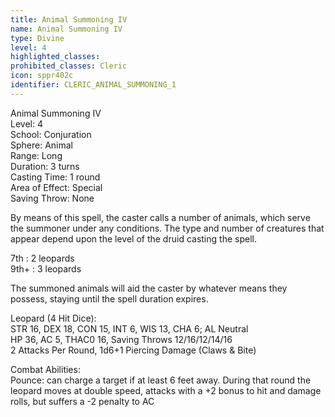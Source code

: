 ```yaml
---
title: Animal Summoning IV
name: Animal Summoning IV
type: Divine
level: 4
highlighted_classes: 
prohibited_classes: Cleric
icon: sppr402c
identifier: CLERIC_ANIMAL_SUMMONING_1
---
```

Animal Summoning IV  
Level: 4  
School: Conjuration  
Sphere: Animal  
Range: Long  
Duration: 3 turns  
Casting Time: 1 round  
Area of Effect: Special  
Saving Throw: None  
  
By means of this spell, the caster calls a number of animals, which serve the summoner under any conditions. The type and number of creatures that appear depend upon the level of the druid casting the spell.  
  
7th : 2 leopards  
9th+ : 3 leopards  
  
The summoned animals will aid the caster by whatever means they possess, staying until the spell duration expires.  
  
Leopard (4 Hit Dice):  
STR 16, DEX 18, CON 15, INT 6, WIS 13, CHA 6;  AL Neutral  
HP 36, AC 5, THAC0 16, Saving Throws 12/16/12/14/16  
2 Attacks Per Round, 1d6+1 Piercing Damage (Claws &amp; Bite)  
  
Combat Abilities:  
Pounce: can charge a target if at least 6 feet away. During that round the leopard moves at double speed, attacks with a +2 bonus to hit and damage rolls, but suffers a -2 penalty to AC  
